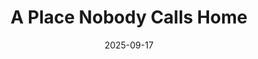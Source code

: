 ---
layout: project
title: "A Place Nobody Calls Home"
date: 2025-09-17
assets_dir: /assets/projects/a_place_nobody_calls_home
cover: "/assets/projects/a_place_nobody_calls_home/cover.jpg"
credits: 
  - label: Talent
    name: Dan Cheng
synopsis: Sometimes I carry a qipao into places that never asked for it. A church corner, a grocery store lot, the sidewalk outside Pep Boys. The 35mm black and white film turns them into stages, but the silence stays the same. I wonder if a home is made of walls, or if it’s made of how people look at you when you don’t belong.
assets:
  - type: image
    src: "/assets/projects/a_place_nobody_calls_home/cover.jpg"
    alt: "Cover"
  - type: image
    src: "/assets/projects/a_place_nobody_calls_home/1.jpg"
    alt: "1"
  - type: image
    src: "/assets/projects/a_place_nobody_calls_home/2.jpg"
    alt: "2"
  - type: image
    src: "/assets/projects/a_place_nobody_calls_home/3.jpg"
    alt: "3"
  - type: image
    src: "/assets/projects/a_place_nobody_calls_home/4.jpg"
    alt: "4"
---